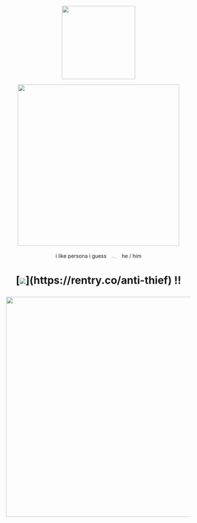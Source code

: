 <p align="center"><img src="https://i.imgur.com/0lzl9BO.png&=75" width="200">

    
<p align="center"><img src="https://i.imgur.com/BhJAowO.png&=80" width="440">
<p align="center">i like persona i guessㅤ𓂃ㅤhe / him


<h1 align="center"></[retros](https://retrospring.net/@goroplushie)>
  
[![](https://i.imgur.com/AvtRkWa.png&=75"width="80")](https://rentry.co/anti-thief) !!

<p align="center"><img src="https://i.imgur.com/6dzcqFr.png&=75" width="600">
